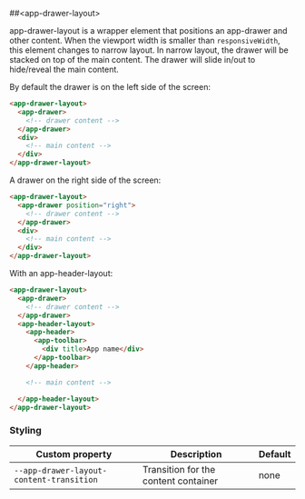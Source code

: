 ##&lt;app-drawer-layout&gt;

app-drawer-layout is a wrapper element that positions an app-drawer and other content. When
the viewport width is smaller than `responsiveWidth`, this element changes to narrow layout.
In narrow layout, the drawer will be stacked on top of the main content. The drawer will slide
in/out to hide/reveal the main content.


By default the drawer is on the left side of the screen:

```html
<app-drawer-layout>
  <app-drawer>
    <!-- drawer content -->
  </app-drawer>
  <div>
    <!-- main content -->
  </div>
</app-drawer-layout>
```

A drawer on the right side of the screen:

```html
<app-drawer-layout>
  <app-drawer position="right">
    <!-- drawer content -->
  </app-drawer>
  <div>
    <!-- main content -->
  </div>
</app-drawer-layout>
```

With an app-header-layout:

```html
<app-drawer-layout>
  <app-drawer>
    <!-- drawer content -->
  </app-drawer>
  <app-header-layout>
    <app-header>
      <app-toolbar>
        <div title>App name</div>
      </app-toolbar>
    </app-header>

    <!-- main content -->

  </app-header-layout>
</app-drawer-layout>
```

### Styling

Custom property                          | Description                          | Default
-----------------------------------------|--------------------------------------|---------
`--app-drawer-layout-content-transition` | Transition for the content container | none
